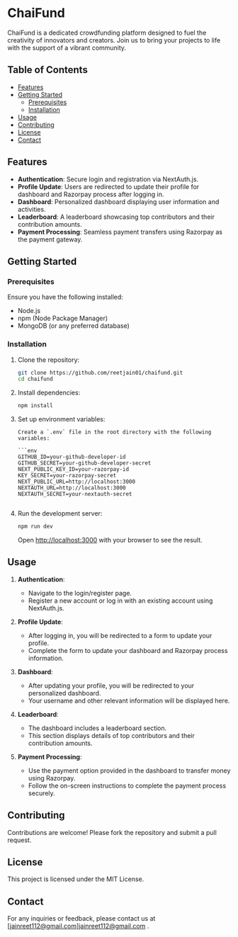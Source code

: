# ChaiFund

ChaiFund is a dedicated crowdfunding platform designed to fuel the creativity of innovators and creators. Join us to bring your projects to life with the support of a vibrant community.

## Table of Contents

- [Features](#features)
- [Getting Started](#getting-started)
  - [Prerequisites](#prerequisites)
  - [Installation](#installation)
- [Usage](#usage)
- [Contributing](#contributing)
- [License](#license)
- [Contact](#contact)

## Features

- **Authentication**: Secure login and registration via NextAuth.js.
- **Profile Update**: Users are redirected to update their profile for dashboard and Razorpay process after logging in.
- **Dashboard**: Personalized dashboard displaying user information and activities.
- **Leaderboard**: A leaderboard showcasing top contributors and their contribution amounts.
- **Payment Processing**: Seamless payment transfers using Razorpay as the payment gateway.

## Getting Started

### Prerequisites

Ensure you have the following installed:

- Node.js
- npm (Node Package Manager)
- MongoDB (or any preferred database)

### Installation

1.  Clone the repository:

    ```sh
    git clone https://github.com/reetjain01/chaifund.git
    cd chaifund
    ```

2.  Install dependencies:

    ```sh
    npm install
    ```

3.  Set up environment variables:

        Create a `.env` file in the root directory with the following variables:

        ```env
        GITHUB_ID=your-github-developer-id
        GITHUB_SECRET=your-github-developer-secret
        NEXT_PUBLIC_KEY_ID=your-razorpay-id
        KEY_SECRET=your-razorpay-secret
        NEXT_PUBLIC_URL=http://localhost:3000
        NEXTAUTH_URL=http://localhost:3000
        NEXTAUTH_SECRET=your-nextauth-secret

    ```

    ```

4.  Run the development server:

    ```sh
    npm run dev
    ```

    Open [http://localhost:3000](http://localhost:3000) with your browser to see the result.

## Usage

1. **Authentication**:

   - Navigate to the login/register page.
   - Register a new account or log in with an existing account using NextAuth.js.

2. **Profile Update**:

   - After logging in, you will be redirected to a form to update your profile.
   - Complete the form to update your dashboard and Razorpay process information.

3. **Dashboard**:

   - After updating your profile, you will be redirected to your personalized dashboard.
   - Your username and other relevant information will be displayed here.

4. **Leaderboard**:

   - The dashboard includes a leaderboard section.
   - This section displays details of top contributors and their contribution amounts.

5. **Payment Processing**:
   - Use the payment option provided in the dashboard to transfer money using Razorpay.
   - Follow the on-screen instructions to complete the payment process securely.

## Contributing

Contributions are welcome! Please fork the repository and submit a pull request.

## License

This project is licensed under the MIT License.

## Contact

For any inquiries or feedback, please contact us at [jainreet112@gmail.com]jainreet112@gmail.com .
